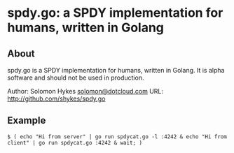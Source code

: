 # spdy.go: a SPDY implementation for humans, written in Golang


## About

spdy.go is a SPDY implementation for humans, written in Golang. It is alpha software and should not be used in production.


Author: Solomon Hykes <solomon@dotcloud.com>
URL: http://github.com/shykes/spdy.go


## Example

    $ ( echo "Hi from server" | go run spdycat.go -l :4242 & echo "Hi from client" | go run spdycat.go :4242 & wait; )
